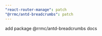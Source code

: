 ```yaml
---
"react-router-manage": patch
"@rrmc/antd-breadcrumbs": patch
---
```


add package @rrmc/antd-breadcrumbs docs
